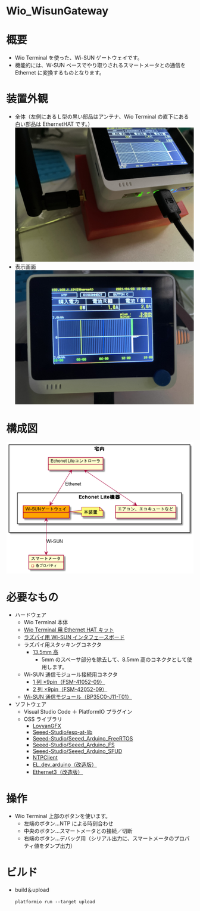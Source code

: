 # Wio_WisunGateway

# 概要

- Wio Terminal を使った、Wi-SUN ゲートウェイです。
- 機能的には、W-SUN ベースでやり取りされるスマートメータとの通信を Ethernet に変換するものとなります。

# 装置外観

- 全体（左側にあるＬ型の黒い部品はアンテナ、Wio Terminal の直下にある白い部品は EthernetHAT です。）
  ![外観イメージ](view1.jpeg)
- 表示画面
  ![外観イメージ](view2.jpeg)

# 構成図

![構成図](chart.png)

# 必要なもの

- ハードウェア
  - Wio Terminal 本体
  - [Wio Terminal 用 Ethernet HAT キット](https://www.windesign.work/%e8%a3%bd%e5%93%81%e4%b8%80%e8%a6%a7/%e3%83%8f%e3%83%bc%e3%83%89%e3%82%a6%e3%82%a7%e3%82%a2/wio-terminal%e5%90%91%e3%81%91wiz550io%e5%a4%89%e6%8f%9b%e5%9f%ba%e6%9d%bf/wio-terminal%e7%94%a8ethernet-hat%e3%82%ad%e3%83%83%e3%83%88)
  - [ラズパイ用 Wi-SUN インタフェースボード](https://www.windesign.work/%e8%a3%bd%e5%93%81%e4%b8%80%e8%a6%a7/%e3%83%8f%e3%83%bc%e3%83%89%e3%82%a6%e3%82%a7%e3%82%a2/rpiwi-001)
  - ラズパイ用スタッキングコネクタ
    - [13.5mm 高](https://akizukidenshi.com/catalog/g/gC-10702/)
      - 5mm のスペーサ部分を除去して、8.5mm 高のコネクタとして使用します。
  - Wi-SUN 通信モジュール接続用コネクタ
    - [1 列 ×9pin（FSM-41052-09）](https://hirosugi.co.jp/products/N/FSM-41.html)
    - [2 列 ×9pin（FSM-42052-09）](https://hirosugi.co.jp/products/N/FSM-42.html)
  - [Wi-SUN 通信モジュール（BP35C0-J11-T01）](https://fscdn.rohm.com/jp/products/databook/applinote/module/wireless/bp35c0-j11-t01_evaluationboard_ug-j.pdf)
- ソフトウェア
  - Visual Studio Code ＋ PlatformIO プラグイン
  - OSS ライブラリ
    - [LovyanGFX](https://platformio.org/lib/show/7359/LovyanGFX)
    - [Seeed-Studio/esp-at-lib](https://github.com/Seeed-Studio/esp-at-lib)
    - [Seeed-Studio/Seeed_Arduino_FreeRTOS](https://github.com/Seeed-Studio/Seeed_Arduino_FreeRTOS)
    - [Seeed-Studio/Seeed_Arduino_FS](https://github.com/Seeed-Studio/Seeed_Arduino_FS)
    - [Seeed-Studio/Seeed_Arduino_SFUD](https://github.com/Seeed-Studio/Seeed_Arduino_SFUD)
    - [NTPClient](https://platformio.org/lib/show/551/NTPClient)
    - [EL_dev_arduino（改造版）](https://github.com/katsumin/EL_dev_arduino/tree/multi-prop)
    - [Ethernet3（改造版）](https://github.com/katsumin/Ethernet3/tree/reopen)

# 操作

- Wio Terminal 上部のボタンを使います。
  - 左端のボタン…NTP による時刻合わせ
  - 中央のボタン…スマートメータとの接続／切断
  - 右端のボタン…デバッグ用（シリアル出力に、スマートメータのプロパティ値をダンプ出力）

# ビルド

- build＆upload
  ```
  platformio run --target upload
  ```
